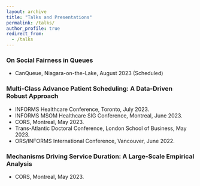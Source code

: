 ```yaml
---
layout: archive
title: "Talks and Presentations"
permalink: /talks/
author_profile: true
redirect_from:
  - /talks
---
```


### On Social Fairness in Queues
* CanQueue, Niagara-on-the-Lake, August 2023 (Scheduled)

### Multi-Class Advance Patient Scheduling: A Data-Driven Robust Approach
* INFORMS Healthcare Conference, Toronto, July 2023.
* INFORMS MSOM Healthcare SIG Conference, Montreal, June 2023.
* CORS, Montreal, May 2023.
* Trans-Atlantic Doctoral Conference, London School of Business, May 2023.
* ORS/INFORMS International Conference, Vancouver, June 2022.

### Mechanisms Driving Service Duration: A Large-Scale Empirical Analysis
* CORS, Montreal, May 2023.



